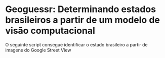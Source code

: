 
# Geoguessr: Determinando estados brasileiros a partir de um modelo de visão computacional 
O seguinte script consegue identificar o estado brasileiro a partir de imagens do Google Street View 
